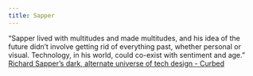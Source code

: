 ```yaml
---
title: Sapper
---
```


&#x201C;Sapper lived with multitudes and made multitudes, and his idea of the future didn&#x2019;t involve getting rid of everything past, whether personal or visual. Technology, in his world, could co-exist with sentiment and age.&#x201D; [Richard Sapper&#x2019;s dark, alternate universe of tech design - Curbed](https://www.curbed.com/2016/8/31/12700054/richard-sapper-design-IBM-apple)
